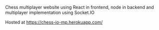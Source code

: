 Chess multiplayer website using React in frontend, node in backend and multiplayer implementation using Socket.IO

Hosted at https://chess-io-mp.herokuapp.com/